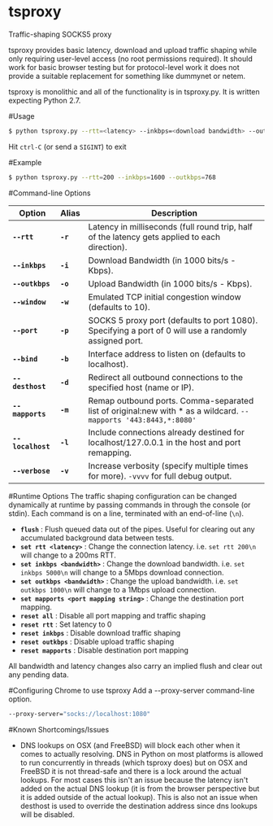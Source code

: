# tsproxy
Traffic-shaping SOCKS5 proxy

tsproxy provides basic latency, download and upload traffic shaping while only requiring user-level access (no root permissions required).  It should work for basic browser testing but for protocol-level work it does not provide a suitable replacement for something like dummynet or netem.

tsproxy is monolithic and all of the functionality is in tsproxy.py.  It is written expecting Python 2.7.

#Usage
```bash
$ python tsproxy.py --rtt=<latency> --inkbps=<download bandwidth> --outkbps=<upload bandwidth>
```
Hit `ctrl-C` (or send a `SIGINT`) to exit

#Example
```bash
$ python tsproxy.py --rtt=200 --inkbps=1600 --outkbps=768
```

#Command-line Options


| Option            | Alias    | Description                              |
| ----------------- | -------- | ---------------------------------------- |
| **`--rtt`**       | **`-r`** | Latency in milliseconds (full round trip, half of the latency gets applied to each direction). |
| **`--inkbps`**    | **`-i`** | Download Bandwidth (in 1000 bits/s - Kbps). |
| **`--outkbps`**   | **`-o`** | Upload Bandwidth (in 1000 bits/s - Kbps). |
| **`--window`**    | **`-w`** | Emulated TCP initial congestion window (defaults to 10). |
| **`--port`**      | **`-p`** | SOCKS 5 proxy port (defaults to port 1080). Specifying a port of 0 will use a randomly assigned port. |
| **`--bind`**      | **`-b`** | Interface address to listen on (defaults to localhost). |
| **`--desthost`**  | **`-d`** | Redirect all outbound connections to the specified host (name or IP). |
| **`--mapports`**  | **`-m`** | Remap outbound ports. Comma-separated list of original:new with * as a wildcard. `--mapports '443:8443,*:8080'` |
| **`--localhost`** | **`-l`** | Include connections already destined for localhost/127.0.0.1 in the host and port remapping. |
| **`--verbose`**   | **`-v`** | Increase verbosity (specify multiple times for more). `-vvvv` for full debug output. |


#Runtime Options
The traffic shaping configuration can be changed dynamically at runtime by passing commands in through the console (or stdin).  Each command is on a line, terminated with an end-of-line (`\n`).


* **`flush`** : Flush queued data out of the pipes.  Useful for clearing out any accumulated background data between tests.
* **`set rtt <latency>`** : Change the connection latency. i.e. `set rtt 200\n` will change to a 200ms RTT.
* **`set inkbps <bandwidth>`** : Change the download bandwidth. i.e. `set inkbps 5000\n` will change to a 5Mbps download connection.
* **`set outkbps <bandwidth>`** : Change the upload bandwidth. i.e. `set outkbps 1000\n` will change to a 1Mbps upload connection.
* **`set mapports <port mapping string>`** : Change the destination port mapping.
* **`reset all`** : Disable all port mapping and traffic shaping
* **`reset rtt`** : Set latency to 0
* **`reset inkbps`** : Disable download traffic shaping
* **`reset outkbps`** : Disable upload traffic shaping
* **`reset mapports`** : Disable destination port mapping

All bandwidth and latency changes also carry an implied flush and clear out any pending data.


#Configuring Chrome to use tsproxy
Add a --proxy-server command-line option.
```bash
--proxy-server="socks://localhost:1080"
```

#Known Shortcomings/Issues
* DNS lookups on OSX (and FreeBSD) will block each other when it comes to actually resolving.  DNS in Python on most platforms is allowed to run concurrently in threads (which tsproxy does) but on OSX and FreeBSD it is not thread-safe and there is a lock around the actual lookups.  For most cases this isn't an issue because the latency isn't added on the actual DNS lookup (it is from the browser perspective but it is added outside of the actual lookup). This is also not an issue when desthost is used to override the destination address since dns lookups will be disabled.
